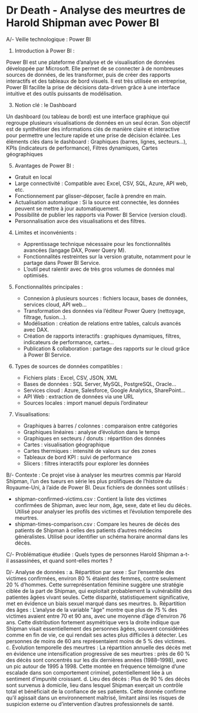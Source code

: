 # Dr Death - Analyse des meurtres de Harold Shipman avec Power BI

A/- Veille technologique : Power BI 

1.  Introduction à Power BI :

Power BI est une plateforme d’analyse et de visualisation de données développée par Microsoft. Elle permet de se connecter à de nombreuses sources de données, de les transformer, puis de créer des rapports interactifs et des tableaux de bord visuels. Il est très utilisée en entreprise, Power BI facilite la prise de décisions data-driven grâce à une interface intuitive et des outils puissants de modélisation.

3.  Notion clé : le Dashboard

Un dashboard (ou tableau de bord) est une interface graphique qui regroupe plusieurs visualisations de données en un seul écran. Son objectif est de synthétiser des informations clés de manière claire et interactive pour permettre une lecture rapide et une prise de décision éclairée. Les éléments clés dans le dashboard : Graphiques (barres, lignes, secteurs…), KPIs (indicateurs de performance), Filtres dynamiques, Cartes géographiques

5.  Avantages de Power BI :
  * Gratuit en local 
  * Large connectivité : Compatible avec Excel, CSV, SQL, Azure, API web, etc.
  * Fonctionnement par glisser-déposer, facile à prendre en main.
  * Actualisation automatique : Si la source est connectée, les données peuvent se mettre à jour automatiquement.
  * Possibilité de publier les rapports via Power BI Service (version cloud).
  * Personnalisation avce des visualisations et des filtres.


4. Limites et inconvénients : 
    * Apprentissage technique nécessaire pour les fonctionnalités avancées (langage DAX, Power Query M).
    * Fonctionnalités restreintes sur la version gratuite, notamment pour le partage dans Power BI Service.
    * L’outil peut ralentir avec de très gros volumes de données mal optimisés.

5. Fonctionnalités principales :
    * Connexion à plusieurs sources : fichiers locaux, bases de données, services cloud, API web…
    * Transformation des données via l’éditeur Power Query (nettoyage, filtrage, fusion…).
    * Modélisation : création de relations entre tables, calculs avancés avec DAX.
    * Création de rapports interactifs : graphiques dynamiques, filtres, indicateurs de performance, cartes…
    * Publication & collaboration : partage des rapports sur le cloud grâce à Power BI Service.

6. Types de sources de données compatibles :
    * Fichiers plats : Excel, CSV, JSON, XML
    * Bases de données : SQL Server, MySQL, PostgreSQL, Oracle…
    * Services cloud : Azure, Salesforce, Google Analytics, SharePoint…
    * API Web : extraction de données via une URL
    * Sources locales : import manuel depuis l’ordinateur

7. Visualisations:
    * Graphiques à barres / colonnes : comparaison entre catégories
    * Graphiques linéaires : analyse d’évolution dans le temps
    * Graphiques en secteurs / donuts : répartition des données
    * Cartes : visualisation géographique
    * Cartes thermiques : intensité de valeurs sur des zones
    * Tableaux de bord KPI : suivi de performance
    * Slicers : filtres interactifs pour explorer les données

B/- Contexte :
Ce projet vise à analyser les meurtres commis par Harold Shipman, l’un des tueurs en série les plus prolifiques de l’histoire du Royaume-Uni, à l’aide de Power BI. Deux fichiers de données sont utilisés :
* shipman-confirmed-victims.csv : Contient la liste des victimes confirmées de Shipman, avec leur nom, âge, sexe, date et lieu du décès. Utilisé pour analyser les profils des victimes et l’évolution temporelle des meurtres.
* shipman-times-comparison.csv : Compare les heures de décès des patients de Shipman à celles des patients d’autres médecins généralistes. Utilisé pour identifier un schéma horaire anormal dans les décès.

C/- Problématique étudiée :
Quels types de personnes Harold Shipman a-t-il assassinées, et quand sont-elles mortes ?

D/- Analyse de données : 
a. Répartition par sexe :
Sur l’ensemble des victimes confirmées, environ 80 % étaient des femmes, contre seulement 20 % d’hommes. Cette surreprésentation féminine suggère une stratégie ciblée de la part de Shipman, qui exploitait probablement la vulnérabilité des patientes âgées vivant seules. Cette disparité, statistiquement significative, met en évidence un biais sexuel marqué dans ses meurtres.
b. Répartition des âges :
L’analyse de la variable "âge" montre que plus de 75 % des victimes avaient entre 70 et 90 ans, avec une moyenne d’âge d’environ 76 ans. Cette distribution fortement asymétrique vers la droite indique que Shipman visait essentiellement des personnes âgées, souvent considérées comme en fin de vie, ce qui rendait ses actes plus difficiles à détecter. Les personnes de moins de 60 ans représentaient moins de 5 % des victimes.
c. Évolution temporelle des meurtres :
La répartition annuelle des décès met en évidence une intensification progressive de ses meurtres : près de 60 % des décès sont concentrés sur les dix dernières années (1988–1998), avec un pic autour de 1995 à 1998. Cette montée en fréquence témoigne d’une escalade dans son comportement criminel, potentiellement liée à un sentiment d’impunité croissant.
d. Lieu des décès :
Plus de 90 % des décès sont survenus à domicile, lieu dans lesquel Shipman exerçait un contrôle total et bénéficiait de la confiance de ses patients. Cette donnée confirme qu’il agissait dans un environnement maîtrisé, limitant ainsi les risques de suspicion externe ou d’intervention d’autres professionnels de santé.
